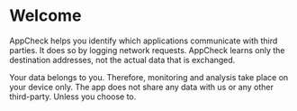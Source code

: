 # Welcome

AppCheck helps you identify which applications communicate with third parties. It does so by logging network requests. AppCheck learns only the destination addresses, not the actual data that is exchanged.

Your data belongs to you. Therefore, monitoring and analysis take place on your device only. The app does not share any data with us or any other third-party. Unless you choose to.
